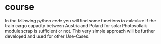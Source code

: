# course
In the following python code you will find some functions to calculate if the train cargo capacity between Austria and Poland for solar Photovoltaik module scrap is sufficient or not. This very simple approach will be further developed and used for other Use-Cases.

